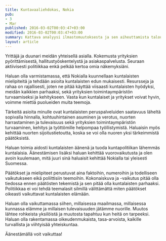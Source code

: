 ```yaml
---
title: Kuntavaaliehdokas, Nokia
pub:
- 3
- Mar
published: 2016-03-02T00:03:47+03:00
modified: 2016-03-02T00:03:47+03:00
summary: Kattava analyysi ilmastomuutoksesta ja sen aiheuttamista taloudellisista ongelmista Suomessa.
layout: article
---
```


Yrittäjä ja duunari meidän yhteisellä asialla. Kokemusta yrityksien pyörittämisestä, hallitustyöskentelystä ja asiakaspalvelusta. Seuraan aktiivisesti politiikkaa enkä pelkää kertoa omia näkemyksiäni.

Haluan olla varmistamassa, että Nokialla kuunnellaan kuntalaisten mielipiteitä ja tehdään asioita kuntalaisten edun mukaisesti. Resursseja ja rahaa on rajallisesti, joten ne pitää käyttää viisaasti kuntalaisten hyödyksi, meidän kaikkien parhaaksi, sekä yrityksien toimintaympäristön turvaamiseksi ja kehitykseen. Vasta kun kuntalaiset ja yritykset voivat hyvin, voimme miettiä puolueiden muita teemoja.

Tärkeitä asioita minulle ovat kuntalaisten peruspalveluiden saatavuus läheltä sopivalla hinnalla, kohtuuhintainen asuminen ja verotus, nuorten harrastaminen ja tulevaisuus sekä yrityksien toimintaympäristön turvaaminen, kehitys ja työttömille helpompaa työllistymistä. Haluaisin myös kehittää nuorten sijoitustietoutta, koska se voi olla nuoren yksi tärkeimmistä päätöksistä.

Haluan toimia aidosti kuntalaisten äänenä ja tuoda kuntapolitiikan lähemmäs kuntalaisia. Äänestämisen lisäksi haluan kehittää vuorovaikutusta ja olen avoin kuulemaan, mitä juuri sinä haluaisit kehittää Nokialla tai yleisesti Suomessa.

Päätökset ja mielipiteet perustuvat aina faktoihin, numeroihin ja todelliseen vaikutukseen eikä poliittisiin teemoihin. Kokonaiskuva ja -vaikutus pitää olla tiedossa ennen päätösten tekemistä ja sen pitää olla kuntalaisten parhaaksi. Politiikkaa ei voi tehdä teemalasit silmillä välittämättä miten päätökset oikeasti vaikuttavat kuntalaisten elämään.

Haluan olla vaikuttamassa siihen, millaisessa maailmassa, millaisessa kunnassa elämme ja millaisen tulevaisuuden jätämme nuorille. Muutos lähtee rohkeista yksilöistä ja muutosta tapahtuu kun heitä on tarpeeksi. Haluan olla rakentamassa oikeudenmukaista, tasa-arvoista, kaikille turvallista ja viihtyisää yhteiskuntaa.

Äänestämällä voit vaikuttaa!